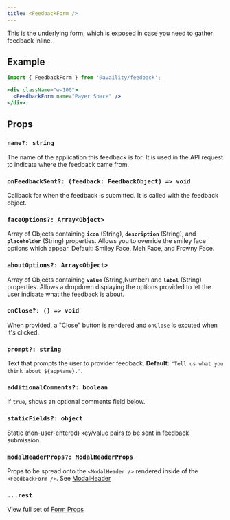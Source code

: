 ```yaml
---
title: <FeedbackForm />
---
```


This is the underlying form, which is exposed in case you need to gather feedback inline.

## Example

```jsx live=true viewCode=true
import { FeedbackForm } from '@availity/feedback';

<div className="w-100">
  <FeedbackForm name="Payer Space" />
</div>;
```

## Props

### `name?: string`

The name of the application this feedback is for. It is used in the API request to indicate where the feedback came from.

### `onFeedbackSent?: (feedback: FeedbackObject) => void`

Callback for when the feedback is submitted. It is called with the feedback object.

### `faceOptions?: Array<Object>`

Array of Objects containing **`icon`** (String), **`description`** (String), and **`placeholder`** (String) properties. Allows you to override the smiley face options which appear. Default: Smiley Face, Meh Face, and Frowny Face.

### `aboutOptions?: Array<Object>`

Array of Objects containing **`value`** (String,Number) and **`label`** (String) properties. Allows a dropdown displaying the options provided to let the user indicate what the feedback is about.

### `onClose?: () => void`

When provided, a "Close" button is rendered and `onClose` is excuted when it's clicked.

### `prompt?: string`

Text that prompts the user to provider feedback. **Default:** `"Tell us what you think about ${appName}."`.

### `additionalComments?: boolean`

If `true`, shows an optional comments field below.

### `staticFields?: object`

Static (non-user-entered) key/value pairs to be sent in feedback submission.

### `modalHeaderProps?: ModalHeaderProps`

Props to be spread onto the `<ModalHeader />` rendered inside of the `<FeedbackForm />`. See [ModalHeader](https://github.com/reactstrap/reactstrap/blob/master/src/ModalHeader.js)

### `...rest`

View full set of [Form Props](https://availity.github.io/availity-react/form/components/form/)
